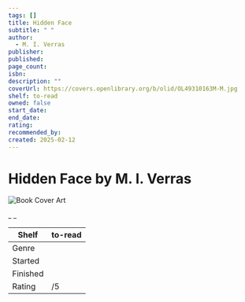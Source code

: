 ```yaml
---
tags: []
title: Hidden Face
subtitle: " "
author:
  - M. I. Verras
publisher: 
published: 
page_count: 
isbn: 
description: ""
coverUrl: https://covers.openlibrary.org/b/olid/OL49310163M-M.jpg
shelf: to-read
owned: false
start_date: 
end_date: 
rating: 
recommended_by: 
created: 2025-02-12
---
```


# Hidden Face by M. I. Verras

![Book Cover Art](https://covers.openlibrary.org/b/olid/OL49310163M-M.jpg)

_ _

| Shelf | to-read |
| --- | --- |
| Genre |  |
| Started |  |
| Finished |  |
| Rating | /5 |

